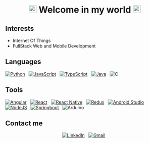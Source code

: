 <div align="center">
  <h1>
    <img src="https://github.com/TheDudeThatCode/TheDudeThatCode/blob/master/Assets/Earth.gif" width="24px">
    Welcome in my world
    <img src="https://github.com/TheDudeThatCode/TheDudeThatCode/blob/master/Assets/Earth.gif" width="24px">
  </h1>
</div>

## Interests

- Internet Of Things
- FullStack Web and Mobile Development

## Languages

<a href="https://www.python.org/"><img alt="Python" src="https://img.shields.io/badge/Python-05122A?style=for-the-badge&logo=python"/></a> &nbsp;
<a href="https://www.javascript.com/"><img alt="JavaScript" src="https://img.shields.io/badge/JavaScript-05122A?style=for-the-badge&logo=javascript"/></a> &nbsp;
<a href="https://www.typescriptlang.org/"><img alt="TypeScript" src="https://img.shields.io/badge/TypeScript-05122A?style=for-the-badge&logo=typescript"/></a> &nbsp;
<a href="https://www.java.com/en/"><img alt="Java" src="https://img.shields.io/badge/Java-05122A?style=for-the-badge&logo=java&logoColor=FFA518"/></a> &nbsp;
![C](https://img.shields.io/badge/C-05122A?style=for-the-badge&logo=c)&nbsp;

## Tools

<a href="https://angular.io/"><img alt="Angular" src="https://img.shields.io/badge/Angular-05122A?style=for-the-badge&logo=angular"/></a> &nbsp;
<a href="https://pt-br.reactjs.org/"><img alt="React" src="https://img.shields.io/badge/React-05122A?style=for-the-badge&logo=react"/></a> &nbsp;
<a href="https://reactnative.dev/"><img alt="React Native" src="https://img.shields.io/badge/React_Native-05122A?style=for-the-badge&logo=react"/></a> &nbsp;
<a href="https://redux.js.org/"><img alt="Redux" src="https://img.shields.io/badge/Redux-05122A?style=for-the-badge&logo=redux"/></a> &nbsp;
<a href="https://developer.android.com/"><img alt="Android Studio" src="https://img.shields.io/badge/Android-05122A?style=for-the-badge&logo=android"/></a> &nbsp;
<a href="https://nodejs.org/en/"><img alt="NodeJS" src="https://img.shields.io/badge/Node.js-05122A?style=for-the-badge&logo=nodedotjs"/></a> &nbsp;
<a href="https://spring.io/projects/spring-boot"><img alt="Springboot" src="https://img.shields.io/badge/Springboot-05122A?style=for-the-badge&logo=springboot"/></a> &nbsp;
![Arduino](https://img.shields.io/badge/Arduino-05122A?style=for-the-badge&logo=arduino)&nbsp;

## Contact me
<div align="center">
<a href="https://www.linkedin.com/in/valney-júnior-b34384149"><img alt="LinkedIn" src="https://img.shields.io/badge/linkedin%20-%230077B5.svg?&style=for-the-badge&logo=linkedin"/></a> &nbsp;
<a href="mailto:neymarinho.junior@gmail.com"><img alt="Gmail" src="https://img.shields.io/badge/Gmail-D14836?style=for-the-badge&logo=gmail&logoColor=white" /></a> &nbsp;
</div>
